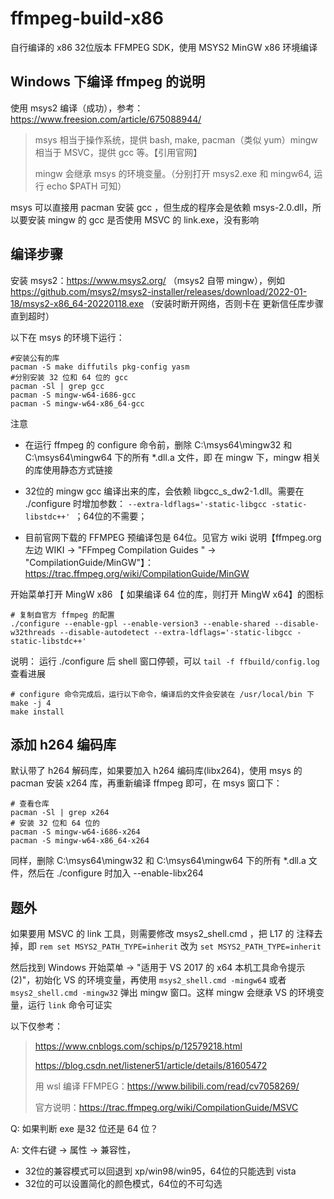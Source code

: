 # ffmpeg-build-x86
自行编译的 x86 32位版本 FFMPEG SDK，使用 MSYS2 MinGW x86 环境编译

## Windows 下编译 ffmpeg 的说明

 使用 msys2 编译（成功），参考：https://www.freesion.com/article/675088944/ 

> msys 相当于操作系统，提供 bash, make, pacman（类似 yum）mingw 相当于 MSVC，提供 gcc 等。【引用官网】
>
> mingw 会继承 msys 的环境变量。（分别打开 msys2.exe 和 mingw64, 运行 echo $PATH 可知）

msys 可以直接用 pacman 安装 gcc ，但生成的程序会是依赖 msys-2.0.dll，所以要安装 mingw 的 gcc 是否使用 MSVC 的 link.exe，没有影响



## 编译步骤

安装 msys2：https://www.msys2.org/ （msys2 自带 mingw），例如 https://github.com/msys2/msys2-installer/releases/download/2022-01-18/msys2-x86_64-20220118.exe （安装时断开网络，否则卡在 更新信任库步骤直到超时）

以下在 msys 的环境下运行：

```shell
#安装公有的库
pacman -S make diffutils pkg-config yasm
#分别安装 32 位和 64 位的 gcc
pacman -Sl | grep gcc
pacman -S mingw-w64-i686-gcc
pacman -S mingw-w64-x86_64-gcc
```



注意

- 在运行 ffmpeg 的 configure 命令前，删除 C:\msys64\mingw32 和 C:\msys64\mingw64 下的所有 *.dll.a 文件，即 在 mingw 下，mingw 相关的库使用静态方式链接

- 32位的 mingw gcc 编译出来的库，会依赖 libgcc_s_dw2-1.dll。需要在 ./configure 时增加参数： `--extra-ldflags='-static-libgcc -static-libstdc++' `；64位的不需要；

- 目前官网下载的 FFMPEG 预编译包是 64位。见官方 wiki 说明【ffmpeg.org 左边 WIKI -> "FFmpeg Compilation Guides " -> "CompilationGuide/MinGW"】：https://trac.ffmpeg.org/wiki/CompilationGuide/MinGW



开始菜单打开 MingW x86 【 如果编译 64 位的库，则打开 MingW x64】的图标

  ```shell
  # 复制自官方 ffmpeg 的配置
  ./configure --enable-gpl --enable-version3 --enable-shared --disable-w32threads --disable-autodetect --extra-ldflags='-static-libgcc -static-libstdc++'
  ```

  说明： 运行 ./configure 后 shell 窗口停顿，可以 `tail -f ffbuild/config.log` 查看进展
  ```
  # configure 命令完成后，运行以下命令，编译后的文件会安装在 /usr/local/bin 下
  make -j 4
  make install
  ```

  

## 添加 h264 编码库

默认带了 h264 解码库，如果要加入 h264 编码库(libx264)，使用 msys 的 pacman 安装 x264 库，再重新编译 ffmpeg 即可，在 msys 窗口下：

```shell
# 查看仓库
pacman -Sl | grep x264
# 安装 32 位和 64 位的
pacman -S mingw-w64-i686-x264
pacman -S mingw-w64-x86_64-x264
```


同样，删除 C:\msys64\mingw32 和 C:\msys64\mingw64 下的所有 *.dll.a 文件，然后在 ./configure 时加入 --enable-libx264



## 题外

如果要用 MSVC 的 link 工具，则需要修改 msys2_shell.cmd ，把 L17 的 注释去掉，即 `rem set MSYS2_PATH_TYPE=inherit` 改为 `set MSYS2_PATH_TYPE=inherit`

然后找到 Windows 开始菜单 -> "适用于 VS 2017 的 x64 本机工具命令提示 (2)"，初始化 VS 的环境变量，再使用 `msys2_shell.cmd -mingw64` 或者 `msys2_shell.cmd -mingw32` 弹出 mingw 窗口。这样 mingw 会继承 VS 的环境变量，运行 `link` 命令可证实

以下仅参考：

>https://www.cnblogs.com/schips/p/12579218.html
>
>https://blog.csdn.net/listener51/article/details/81605472
>
>用 wsl 编译 FFMPEG：https://www.bilibili.com/read/cv7058269/
>
>官方说明：https://trac.ffmpeg.org/wiki/CompilationGuide/MSVC



Q: 如果判断 exe 是32 位还是 64 位？

A: 文件右键 -> 属性 -> 兼容性，

- 32位的兼容模式可以回退到 xp/win98/win95，64位的只能选到 vista
- 32位的可以设置简化的颜色模式，64位的不可勾选


